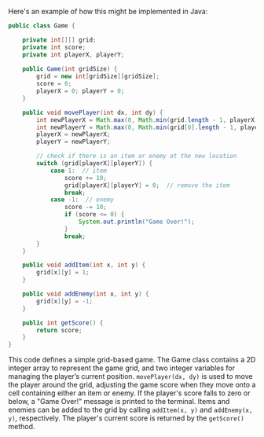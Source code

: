 Here's an example of how this might be implemented in Java:

```java
public class Game {

    private int[][] grid;
    private int score;
    private int playerX, playerY;
    
    public Game(int gridSize) {
        grid = new int[gridSize][gridSize];
        score = 0;
        playerX = 0; playerY = 0;
    }

    public void movePlayer(int dx, int dy) {
        int newPlayerX = Math.max(0, Math.min(grid.length - 1, playerX + dx));
        int newPlayerY = Math.max(0, Math.min(grid[0].length - 1, playerY + dy));
        playerX = newPlayerX;
        playerY = newPlayerY;

        // check if there is an item or enemy at the new location
        switch (grid[playerX][playerY]) {
            case 1:  // item
                score += 10;
                grid[playerX][playerY] = 0;  // remove the item
                break;
            case -1:  // enemy
                score -= 10;
                if (score <= 0) {
                    System.out.println("Game Over!");
                }
                break;
        }
    }

    public void addItem(int x, int y) {
        grid[x][y] = 1;
    }

    public void addEnemy(int x, int y) {
        grid[x][y] = -1;
    }

    public int getScore() {
        return score;
    }
}
```

This code defines a simple grid-based game. The Game class contains a 2D integer array to represent the game grid, and two integer variables for managing the player’s current position. `movePlayer(dx, dy)` is used to move the player around the grid, adjusting the game score when they move onto a cell containing either an item or enemy. If the player's score falls to zero or below, a "Game Over!" message is printed to the terminal. Items and enemies can be added to the grid by calling `addItem(x, y)` and `addEnemy(x, y)`, respectively. The player's current score is returned by the `getScore()` method.